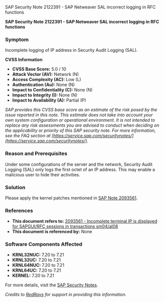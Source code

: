 SAP Security Note 2122391 - SAP Netweaver SAL incorrect logging in RFC functions

**SAP Security Note 2122391 - SAP Netweaver SAL incorrect logging in RFC functions**

### Symptom
Incomplete logging of IP address in Security Audit Logging (SAL).

**CVSS Information**
- **CVSS Base Score:** 5.0 / 10
- **Attack Vector (AV):** Network (N)
- **Access Complexity (AC):** Low (L)
- **Authentication (Au):** None (N)
- **Impact to Confidentiality (C):** None (N)
- **Impact to Integrity (I):** None (N)
- **Impact to Availability (A):** Partial (P)

*SAP provides this CVSS base score as an estimate of the risk posed by the issue reported in this note. This estimate does not take into account your own system configuration or operational environment. It is not intended to replace any risk assessments you are advised to conduct when deciding on the applicability or priority of this SAP security note. For more information, see the FAQ section at [https://service.sap.com/securitynotes/](https://service.sap.com/securitynotes/).*

### Reason and Prerequisites
Under some configurations of the server and the network, Security Audit Logging (SAL) only logs the first octet of an IP address. This may enable a malicious user to hide their activities.

### Solution
Please apply the kernel patches mentioned in [SAP Note 2093561](https://me.sap.com/notes/2093561).

### References
- **This document refers to:** [2093561 - Incomplete terminal IP is displayed for SAPGUI/RFC sessions in transactions sm04/al08](https://me.sap.com/notes/2093561)
- **This document is referenced by:** None

### Software Components Affected
- **KRNL32NUC:** 7.20 to 7.21
- **KRNL32UC:** 7.20 to 7.21
- **KRNL64NUC:** 7.20 to 7.21
- **KRNL64UC:** 7.20 to 7.21
- **KERNEL:** 7.20 to 7.21

For more details, visit the [SAP Security Notes](https://me.sap.com/notes/0002122391).

*Credits to [RedRays](https://redrays.io) for support in providing this information.*